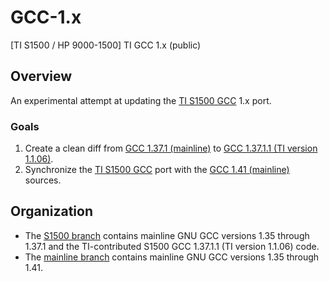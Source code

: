# GCC-1.x

[TI S1500 / HP 9000-1500] TI GCC 1.x (public)

## Overview

An experimental attempt at updating the [TI S1500 GCC](https://github.com/TI-S1500/GNU-S1500) 1.x port.

### Goals

1. Create a clean diff from
   [GCC 1.37.1 (mainline)](https://github.com/TI-S1500/GCC-1.x/tree/addb4d23b1b7f55157c2340c97a61510f7d8ef4a)
   to
   [GCC 1.37.1.1 (TI version 1.1.06)](https://github.com/TI-S1500/GNU-S1500/tree/original/extracted/gcc-37).
2. Synchronize the [TI S1500 GCC](https://github.com/TI-S1500/GNU-S1500) port with the
   [GCC 1.41 (mainline)](https://github.com/TI-S1500/GCC-1.x/tree/e5243d0b8d09752ceda692eb41cff60cc2b8b140)
   sources.

## Organization

* The [S1500 branch](https://github.com/TI-S1500/GCC-1.x/commits/S1500) contains mainline GNU GCC versions 1.35
  through 1.37.1 and the TI-contributed S1500 GCC 1.37.1.1 (TI version 1.1.06) code.
* The [mainline branch](https://github.com/TI-S1500/GCC-1.x/commits/mainline) contains mainline GNU GCC
  versions 1.35 through 1.41.
